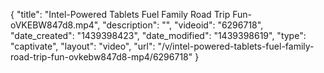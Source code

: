 {
    "title": "Intel-Powered Tablets Fuel Family Road Trip Fun-oVKEBW847d8.mp4",
    "description": "",
    "videoid": "6296718",
    "date_created": "1439398423",
    "date_modified": "1439398619",
    "type": "captivate",
    "layout": "video",
    "url": "\/v\/intel-powered-tablets-fuel-family-road-trip-fun-ovkebw847d8-mp4\/6296718"
}